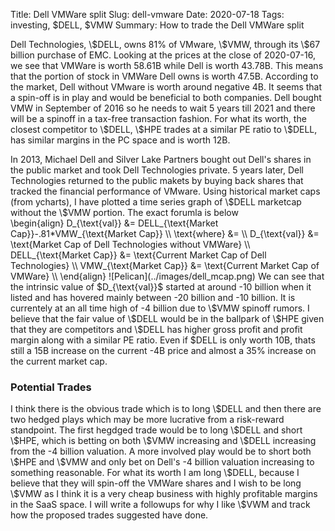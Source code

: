 Title: Dell VMWare split
Slug: dell-vmware
Date: 2020-07-18
Tags: investing, $DELL, $VMW
Summary: How to trade the Dell VMWare split

<p>
Dell Technologies, \$DELL, owns 81% of VMware, \$VMW, through its \$67 billion purchase of EMC. Looking at the prices at the close of 2020-07-16, we see that VMWare is worth 58.61B while Dell is worth 43.78B.
This means that the portion of stock in VMWare Dell owns is worth 47.5B. According to the market, Dell without VMware is worth around negative 4B. 
It seems that a spin-off is in play and would be beneficial to both companies. Dell bought VMW in September of 2016 so he needs to wait 5 years till 2021 and there will be a spinoff in a tax-free transaction fashion. 
For what its worth, the closest competitor to \$DELL, \$HPE trades at a similar PE ratio to \$DELL, has similar margins in the PC space and is worth 12B.
</p>

<p>
In 2013, Michael Dell and Silver Lake Partners bought out Dell's shares in the public market and took Dell Technologies private. 5 years later, Dell Technologies returned to the public makets by buying back shares that tracked the financial performance of VMware.
Using historical market caps (from ycharts), I have plotted a time series graph of \$DELL marketcap without the \$VMW portion. The exact forumla is below
<br> 
\begin{align}
D_{\text{val}} &= DELL_{\text{Market Cap}}-.81*VMW_{\text{Market Cap}} \\
\text{where} &=  \\
D_{\text{val}} &= \text{Market Cap of Dell Technologies without VMWare} \\
DELL_{\text{Market Cap}} &= \text{Current Market Cap of Dell Technologies} \\
VMW_{\text{Market Cap}} &= \text{Current Market Cap of VMWare} \\
\end{align}
![Pelican](../images/dell_mcap.png)
We can see that the intrinsic value of $D_{\text{val}}$ started at around -10 billion when it listed and has hovered mainly between -20 billion and -10 billion. It is currentely at an all time high of -4 billion due to \$VMW spinoff rumors. I believe that the fair value of \$DELL would be in the ballpark of
\$HPE given that they are competitors and \$DELL has higher gross profit and profit margin along with a similar PE ratio. Even if $DELL is only worth 10B, thats still a 15B increase on the current -4B price and almost a 35% increase on the current market cap.

<h3>Potential Trades</h3>
I think there is the obvious trade which is to long \$DELL and then there are two hedged plays which may be more lucrative from a risk-reward standpoint. 
The first hegdged trade would be to long \$DELL and short \$HPE, which is betting on both \$VMW increasing and \$DELL increasing from the -4 billion valuation. 
A more involved play would be to short both \$HPE and \$VMW and only bet on Dell's -4 billion valuation increasing to something reasonable.
For what its worth I am long \$DELL, because I believe that they will spin-off the VMWare shares and I wish to be long \$VMW as I think it is a very cheap business with highly profitable margins in the SaaS space. I will write a followups for why I like \$VWM and track how the proposed trades suggested have done.